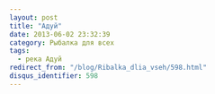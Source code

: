 ```yaml
---
layout: post
title: "Адуй"
date: 2013-06-02 23:32:39
category: Рыбалка для всех
tags:
  - река Адуй
redirect_from: "/blog/Ribalka_dlia_vseh/598.html"
disqus_identifier: 598
---
```

